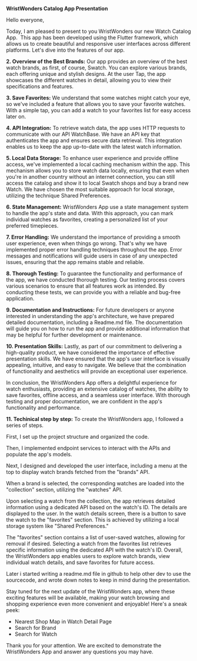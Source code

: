 **WristWonders Catalog App Presentation**

Hello everyone,

Today, I am pleased to present to you WristWonders our new Watch Catalog App.  This app has been developed using the Flutter framework, which allows us to create beautiful and responsive user interfaces across different platforms. Let's dive into the features of our app.

**2. Overview of the Best Brands:**
Our app provides an overview of the best watch brands, as first, of course, Swatch. You can explore various brands, each offering unique and stylish designs. At the user Tap, the app showcases the different watches in detail, allowing you to view their specifications and features.

**3. Save Favorites:**
We understand that some watches might catch your eye, so we've included a feature that allows you to save your favorite watches. With a simple tap, you can add a watch to your favorites list for easy access later on.

**4. API Integration:**
To retrieve watch data, the app uses HTTP requests to communicate with our API WatchBase. We have an API key that authenticates the app and ensures secure data retrieval. This integration enables us to keep the app up-to-date with the latest watch information.

**5. Local Data Storage:**
To enhance user experience and provide offline access, we've implemented a local caching mechanism within the app. This mechanism allows you to store watch data locally, ensuring that even when you're in another country without an internet connection, you can still access the catalog and show it to local Swatch shops and buy a brand new Watch. We have chosen the most suitable approach for local storage, utilizing the technique Shared Preferences.

**6. State Management:**
WristWonders App use a state management system to handle the app's state and data. With this approach, you can mark individual watches as favorites, creating a personalized list of your preferred timepieces.

**7. Error Handling:**
We understand the importance of providing a smooth user experience, even when things go wrong. That's why we have implemented proper error handling techniques throughout the app. Error messages and notifications will guide users in case of any unexpected issues, ensuring that the app remains stable and reliable.

**8. Thorough Testing:**
To guarantee the functionality and performance of the app, we have conducted thorough testing. Our testing process covers various scenarios to ensure that all features work as intended. By conducting these tests, we can provide you with a reliable and bug-free application.

**9. Documentation and Instructions:**
For future developers or anyone interested in understanding the app's architecture, we have prepared detailed documentation, including a Readme.md file. The documentation will guide you on how to run the app and provide additional information that may be helpful for further development or maintenance.

**10. Presentation Skills:**
Lastly, as part of our commitment to delivering a high-quality product, we have considered the importance of effective presentation skills. We have ensured that the app's user interface is visually appealing, intuitive, and easy to navigate. We believe that the combination of functionality and aesthetics will provide an exceptional user experience.

In conclusion, the WristWonders App offers a delightful experience for watch enthusiasts, providing an extensive catalog of watches, the ability to save favorites, offline access, and a seamless user interface. With thorough testing and proper documentation, we are confident in the app's functionality and performance.

**11. Techinical step by step:**
To create the WristWonders app, I followed a series of steps. 

First, I set up the project structure and organized the code.

Then, I implemented endpoint services to interact with the APIs and populate the app's models. 

Next, I designed and developed the user interface, including a menu at the top to display watch brands fetched from the "brands" API. 

When a brand is selected, the corresponding watches are loaded into the "collection" section, utilizing the "watches" API. 

Upon selecting a watch from the collection, the app retrieves detailed information using a dedicated API based on the watch's ID. The details are displayed to the user. In the watch details screen, there is a button to save the watch to the "favorites" section. This is achieved by utilizing a local storage system like "Shared Preferences." 

The "favorites" section contains a list of user-saved watches, allowing for removal if desired. Selecting a watch from the favorites list retrieves specific information using the dedicated API with the watch's ID. Overall, the WristWonders app enables users to explore watch brands, view individual watch details, and save favorites for future access.

Later i started writing a readme.md file in github to help other dev to use the sourcecode, and wrote down notes to keep in mind during the presentation.

Stay tuned for the next update of the WristWonders app, where these exciting features will be available, making your watch browsing and shopping experience even more convenient and enjoyable! Here's a sneak peek:
- Nearest Shop Map in Watch Detail Page
- Search for Brand
- Search for Watch

Thank you for your attention. We are excited to demonstrate the WristWonders App and answer any questions you may have.

